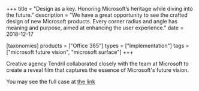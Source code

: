 +++
title = "Design as a key. Honoring Microsoft’s heritage while diving into the future."
description = "We have a great opportunity to see the crafted design of new Microsoft products. Every corner radius and angle has meaning and purpose, aimed at enhancing the user experience."
date = 2018-12-17

[taxonomies]
products = ["Office 365"]
types = ["Implementation"]
tags = ["microsoft future vision", "microsoft surface"]
+++

Creative agency Tendril collaborated closely with the team at
Microsoft to create a reveal film that captures the essence of Microsoft's future vision.

You may see the full case at [the
link](https://www.behance.net/gallery/73343905/Microsoft-Icons)
